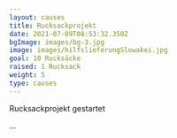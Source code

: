 ```yaml
---
layout: causes
title: Rucksackprojekt
date: 2021-07-09T08:53:32.350Z
bgImage: images/bg-3.jpg
image: images/hilfslieferungSlowakei.jpg
goal: 10 Rucksäcke
raised: 1 Rucksack
weight: 5
type: causes
---
```

Rucksackprojekt gestartet

...